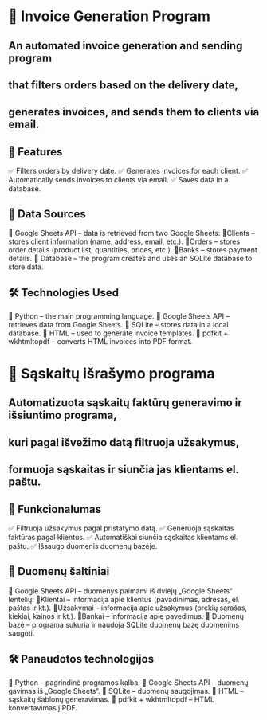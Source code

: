 # 📄 Invoice Generation Program
## An automated invoice generation and sending program
## that filters orders based on the delivery date,
## generates invoices, and sends them to clients via email.

## 📌 Features
✅ Filters orders by delivery date.
✅ Generates invoices for each client.
✅ Automatically sends invoices to clients via email.
✅ Saves data in a database.

## 📂 Data Sources
📌 Google Sheets API – data is retrieved from two Google Sheets:
📌Clients – stores client information (name, address, email, etc.).
📌Orders – stores order details (product list, quantities, prices, etc.).
📌Banks – stores payment details.
📌 Database – the program creates and uses an SQLite database to store data.

## 🛠️ Technologies Used
🔹 Python – the main programming language.
🔹 Google Sheets API – retrieves data from Google Sheets.
🔹 SQLite – stores data in a local database.
🔹 HTML – used to generate invoice templates.
🔹 pdfkit + wkhtmltopdf – converts HTML invoices into PDF format.




# 📄 Sąskaitų išrašymo programa
## Automatizuota sąskaitų faktūrų generavimo ir išsiuntimo programa,
## kuri pagal išvežimo datą filtruoja užsakymus,
## formuoja sąskaitas ir siunčia jas klientams el. paštu.

## 📌 Funkcionalumas
✅ Filtruoja užsakymus pagal pristatymo datą.
✅ Generuoja sąskaitas faktūras pagal klientus.
✅ Automatiškai siunčia sąskaitas klientams el. paštu.
✅ Išsaugo duomenis duomenų bazėje.

## 📂 Duomenų šaltiniai
📌 Google Sheets API – duomenys paimami iš dviejų „Google Sheets“ lentelių:
📌Klientai – informacija apie klientus (pavadinimas, adresas, el. paštas ir kt.).
📌Užsakymai – informacija apie užsakymus (prekių sąrašas, kiekiai, kainos ir kt.).
📌Bankai – informacija apie pavedimus.
📌 Duomenų bazė – programa sukuria ir naudoja SQLite duomenų bazę duomenims saugoti.

## 🛠️ Panaudotos technologijos
🔹 Python – pagrindinė programos kalba.
🔹 Google Sheets API – duomenų gavimas iš „Google Sheets“.
🔹 SQLite – duomenų saugojimas.
🔹 HTML – sąskaitų šablonų generavimas.
🔹 pdfkit + wkhtmltopdf – HTML konvertavimas į PDF.





